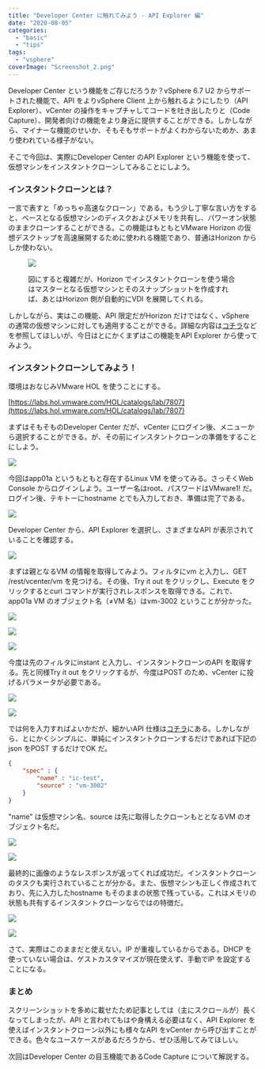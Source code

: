```yaml
---
title: "Developer Center に触れてみよう - API Explorer 編"
date: "2020-08-05"
categories: 
  - "basic"
  - "tips"
tags: 
  - "vsphere"
coverImage: "Screenshot_2.png"
---
```


Developer Center という機能をご存じだろうか？vSphere 6.7 U2 からサポートされた機能で、API をよりvSphere Client 上から触れるようにしたり（API Explorer）、vCenter の操作をキャプチャしてコードを吐き出したりと（Code Capture）、開発者向けの機能をより身近に提供することができる。しかしながら、マイナーな機能のせいか、そもそもサポートがよくわからないためか、あまり使われている様子がない。

そこで今回は、実際にDeveloper Center のAPI Explorer という機能を使って、仮想マシンをインスタントクローンしてみることにしよう。

### インスタントクローンとは？

一言で表すと「めっちゃ高速なクローン」である。もう少し丁寧な言い方をすると、ベースとなる仮想マシンのディスクおよびメモリを共有し、パワーオン状態のままクローンすることができる。この機能はもともとVMware Horizon の仮想デスクトップを高速展開するために使われる機能であり、普通はHorizon からしか使わない。

<figure>

![](images/image-1024x462.png)

<figcaption>

図にすると複雑だが、Horizon でインスタントクローンを使う場合はマスターとなる仮想マシンとそのスナップショットを作成すれば、あとはHorizon 側が自動的にVDI を展開してくれる。

</figcaption>

</figure>

しかしながら、実はこの機能、API 限定だがHorizon だけではなく、vSphere の通常の仮想マシンに対しても適用することができる。詳細な内容は[コチラ](http://www.yellow-bricks.com/2018/05/01/instant-clone-vsphere-67/)などを参照してほしいが、今日はとにかくまずはこの機能をAPI Explorer から使ってみよう。

### インスタントクローンしてみよう！

環境はおなじみVMware HOL を使うことにする。

[https://labs.hol.vmware.com/HOL/catalogs/lab/7807](https://labs.hol.vmware.com/HOL/catalogs/lab/7807)

まずはそもそものDeveloper Center だが、vCenter にログイン後、メニューから選択することができる。が、その前にインスタントクローンの準備をすることにしよう。

![](images/image-1.png)

今回はapp01a というもともと存在するLinux VM を使ってみる。さっそくWeb Console からログインしよう。ユーザー名はroot、パスワードはVMware1! だ。ログイン後、テキトーにhostname とでも入力しておき、準備は完了である。

![](images/image-17.png)

Developer Center から、API Explorer を選択し、さまざまなAPI が表示されていることを確認する。

![](images/image-3-1024x489.png)

まずは親となるVM の情報を取得してみよう。フィルタにvm と入力し、GET /rest/vcenter/vm を見つける。その後、Try it out をクリックし、Execute をクリックするとcurl コマンドが実行されレスポンスを取得できる。これで、app01a VM のオブジェクト名（≠VM 名）はvm-3002 ということが分かった。

![](images/image-4-1024x426.png)

![](images/image-6-1024x559.png)

![](images/image-7.png)

今度は先のフィルタにinstant と入力し、インスタントクローンのAPI を取得する。先と同様Try it out をクリックするが、今度はPOST のため、vCenter に投げるパラメータが必要である。

![](images/image-8-1024x421.png)

![](images/image-9-1024x467.png)

では何を入力すればよいかだが、細かいAPI 仕様は[コチラ](https://vmware.github.io/vsphere-automation-sdk-rest/vsphere/operations/com/vmware/vcenter/vm.instant_clone-operation.html)にある。しかしながら、とにかくシンプルに、単純にインスタントクローンするだけであれば下記のjson をPOST するだけでOK だ。

```json
{
    "spec" : {
        "name" : "ic-test",
        "source" : "vm-3002"
    }
}
```

"name" は仮想マシン名、source は先に取得したクローンもととなるVM のオブジェクト名だ。

![](images/image-18-1024x470.png)

![](images/image-14-1024x447.png)

最終的に画像のようなレスポンスが返ってくれば成功だ。インスタントクローンのタスクも実行されていることが分かる。また、仮想マシンも正しく作成されており、先に入力したhostname もそのままの状態で残っている。これはメモリの状態も共有するインスタントクローンならではの特徴だ。

![](images/image-15.png)

![](images/image-16.png)

さて、実際はこのままだと使えない。IP が重複しているからである。DHCP を使っていない場合は、ゲストカスタマイズが現在使えず、手動でIP を設定することになる。

### まとめ

スクリーンショットを多めに載せたため記事としては（主にスクロールが）長くなってしまったが、API と言われてもはや身構える必要はなく、API Explorer を使えばインスタントクローン以外にも様々なAPI をvCenter から呼び出すことができる。色々なユースケースがあるだろうから、ぜひ活用してみてほしい。

次回はDeveloper Center の目玉機能であるCode Capture について解説する。
